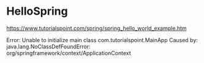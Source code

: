 # HelloSpring

https://www.tutorialspoint.com/spring/spring_hello_world_example.htm

Error: Unable to initialize main class com.tutorialspoint.MainApp
Caused by: java.lang.NoClassDefFoundError: org/springframework/context/ApplicationContext
